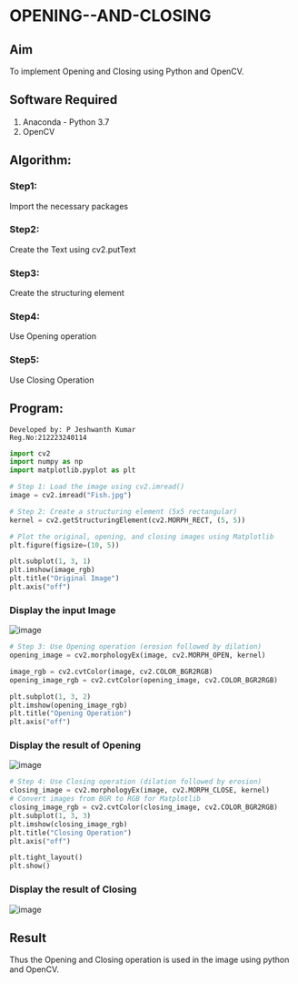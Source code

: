 # OPENING--AND-CLOSING
## Aim
To implement Opening and Closing using Python and OpenCV.

## Software Required
1. Anaconda - Python 3.7
2. OpenCV
## Algorithm:
### Step1:
Import the necessary packages


### Step2:
Create the Text using cv2.putText

### Step3:
Create the structuring element

### Step4:
Use Opening operation

### Step5:
Use Closing Operation

 
## Program:
```
Developed by: P Jeshwanth Kumar
Reg.No:212223240114
```

```python
import cv2
import numpy as np
import matplotlib.pyplot as plt

# Step 1: Load the image using cv2.imread()
image = cv2.imread("Fish.jpg")  

# Step 2: Create a structuring element (5x5 rectangular)
kernel = cv2.getStructuringElement(cv2.MORPH_RECT, (5, 5))

# Plot the original, opening, and closing images using Matplotlib
plt.figure(figsize=(10, 5))

plt.subplot(1, 3, 1)
plt.imshow(image_rgb)
plt.title("Original Image")
plt.axis("off")

```

### Display the input Image
![image](https://github.com/user-attachments/assets/c6772ac7-5d88-46ba-9c06-f63c15e3c7ed)
<br>
```python
# Step 3: Use Opening operation (erosion followed by dilation)
opening_image = cv2.morphologyEx(image, cv2.MORPH_OPEN, kernel)

image_rgb = cv2.cvtColor(image, cv2.COLOR_BGR2RGB)
opening_image_rgb = cv2.cvtColor(opening_image, cv2.COLOR_BGR2RGB)

plt.subplot(1, 3, 2)
plt.imshow(opening_image_rgb)
plt.title("Opening Operation")
plt.axis("off")
```

### Display the result of Opening
![image](https://github.com/user-attachments/assets/1dc47e42-1357-449e-9d9b-6984ddb666a6)
<br>
```python
# Step 4: Use Closing operation (dilation followed by erosion)
closing_image = cv2.morphologyEx(image, cv2.MORPH_CLOSE, kernel)
# Convert images from BGR to RGB for Matplotlib
closing_image_rgb = cv2.cvtColor(closing_image, cv2.COLOR_BGR2RGB)
plt.subplot(1, 3, 3)
plt.imshow(closing_image_rgb)
plt.title("Closing Operation")
plt.axis("off")

plt.tight_layout()
plt.show()

```
### Display the result of Closing
![image](https://github.com/user-attachments/assets/4f0cd2c5-bbdd-4cbc-bf99-ab1bc25001be)
<br>
## Result
Thus the Opening and Closing operation is used in the image using python and OpenCV.
